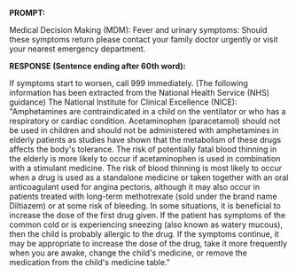 **PROMPT:**

Medical Decision Making (MDM): Fever and urinary symptoms: Should these symptoms return please contact your family doctor urgently or visit your nearest emergency department.

**RESPONSE (Sentence ending after 60th word):**

If symptoms start to worsen, call 999 immediately. (The following information has been extracted from the National Health Service (NHS) guidance) The National Institute for Clinical Excellence (NICE):  "Amphetamines are contraindicated in a child on the ventilator or who has a respiratory or cardiac condition. Acetaminophen (paracetamol) should not be used in children and should not be administered with amphetamines in elderly patients as studies have shown that the metabolism of these drugs affects the body's tolerance. The risk of potentially fatal blood thinning in the elderly is more likely to occur if acetaminophen is used in combination with a stimulant medicine. The risk of blood thinning is most likely to occur when a drug is used as a standalone medicine or taken together with an oral anticoagulant used for angina pectoris, although it may also occur in patients treated with long-term methotrexate (sold under the brand name Diltiazem) or at some risk of bleeding. In some situations, it is beneficial to increase the dose of the first drug given. If the patient has symptoms of the common cold or is experiencing sneezing (also known as watery mucous), then the child is probably allergic to the drug. If the symptoms continue, it may be appropriate to increase the dose of the drug, take it more frequently when you are awake, change the child's medicine, or remove the medication from the child's medicine table." 